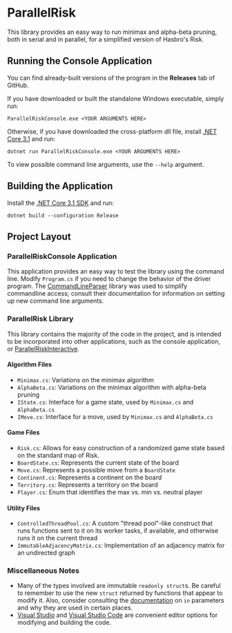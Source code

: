 # ParallelRisk

This library provides an easy way to run minimax and alpha-beta pruning, both in serial and in parallel, for a simplified version of Hasbro's Risk.

## Running the Console Application

You can find already-built versions of the program in the **Releases** tab of GitHub.

If you have downloaded or built the standalone Windows executable, simply run:

```shell
ParallelRiskConsole.exe <YOUR ARGUMENTS HERE>
```

Otherwise, if you have downloaded the cross-platform dll file, install [.NET Core 3.1](https://dotnet.microsoft.com/download/dotnet-core/3.1) and run:

```shell
dotnet run ParallelRiskConsole.exe <YOUR ARGUMENTS HERE>
```

To view possible command line arguments, use the `--help` argument.

## Building the Application

Install the [.NET Core 3.1 SDK](https://dotnet.microsoft.com/download/dotnet-core/3.1) and run:

```shell
dotnet build --configuration Release
```

## Project Layout

### ParallelRiskConsole Application

This application provides an easy way to test the library using the command line. Modify `Program.cs` if you need to change the behavior of the driver program. The [CommandLineParser](https://github.com/commandlineparser/commandline) library was used to simplify commandline access; consult their documentation for information on setting up new command line arguments.

### ParallelRisk Library

This library contains the majority of the code in the project, and is intended to be incorporated into other applications, such as the console application, or [ParallelRiskInteractive](https://github.com/ssandif/ParallelRiskInteractive).

#### Algorithm Files

* `Minimax.cs`: Variations on the minimax algorithm
* `AlphaBeta.cs`: Variations on the minimax algorithm with alpha-beta pruning
* `IState.cs`: Interface for a game state, used by `Minimax.cs` and `AlphaBeta.cs`
* `IMove.cs`: Interface for a move, used by `Minimax.cs` and `AlphaBeta.cs`

#### Game Files

* `Risk.cs`: Allows for easy construction of a randomized game state based on the standard map of Risk.
* `BoardState.cs`: Represents the current state of the board
* `Move.cs`: Represents a possible move from a `BoardState`
* `Continent.cs`: Represents a continent on the board
* `Territory.cs`: Represents a territory on the board
* `Player.cs`: Enum that identifies the max vs. min vs. neutral player

#### Utility Files

* `ControlledThreadPool.cs`: A custom "thread pool"-like construct that runs functions sent to it on its worker tasks, if available, and otherwise runs it on the current thread
* `ImmutableAdjacencyMatrix.cs`: Implementation of an adjacency matrix for an undirected graph

### Miscellaneous Notes

* Many of the types involved are immutable `readonly struct`s. Be careful to remember to use the new `struct` returned by functions that appear to modify it. Also, consider consulting the [documentation](https://docs.microsoft.com/en-us/dotnet/csharp/language-reference/keywords/in-parameter-modifier) on `in` parameters and why they are used in certain places.
* [Visual Studio](https://visualstudio.microsoft.com) and [Visual Studio Code](https://code.visualstudio.com) are convenient editor options for modifying and building the code.
